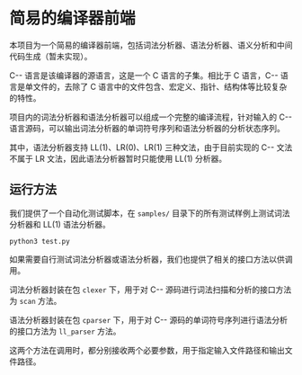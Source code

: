 # 简易的编译器前端

本项目为一个简易的编译器前端，包括词法分析器、语法分析器、语义分析和中间代码生成（暂未实现）。

C-- 语言是该编译器的源语言，这是一个 C 语言的子集。相比于 C 语言，C-- 语言是单文件的，去除了 C 语言中的文件包含、宏定义、指针、结构体等比较复杂的特性。

项目内的词法分析器和语法分析器可以组成一个完整的编译流程，针对输入的 C-- 语言源码，可以输出词法分析器的单词符号序列和语法分析器的分析状态序列。

其中，语法分析器支持 LL(1)、LR(0)、LR(1) 三种文法，由于目前实现的 C-- 文法不属于 LR 文法，因此语法分析器暂时只能使用  LL(1) 分析器。

## 运行方法

我们提供了一个自动化测试脚本，在 `samples/` 目录下的所有测试样例上测试词法分析器和 LL(1) 语法分析器。

``` shell
python3 test.py
```

如果需要自行测试词法分析器或语法分析器，我们也提供了相关的接口方法以供调用。

词法分析器封装在包 `clexer` 下，用于对 C-- 源码进行词法扫描和分析的接口方法为 `scan` 方法。

语法分析器封装在包 `cparser` 下，用于对 C-- 源码的单词符号序列进行语法分析的接口方法为 `ll_parser` 方法。

这两个方法在调用时，都分别接收两个必要参数，用于指定输入文件路径和输出文件路径。